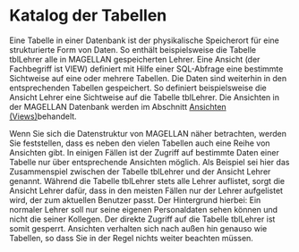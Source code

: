 # Katalog der Tabellen

Eine Tabelle in einer Datenbank ist der physikalische Speicherort für eine strukturierte Form von Daten. So enthält beispielsweise die Tabelle tblLehrer alle in MAGELLAN gespeicherten Lehrer.
Eine Ansicht (der Fachbegriff ist VIEW) definiert mit Hilfe einer SQL-Abfrage eine bestimmte Sichtweise auf eine oder mehrere Tabellen. Die Daten sind weiterhin in den entsprechenden Tabellen gespeichert. So definiert beispielsweise die Ansicht Lehrer eine Sichtweise auf die Tabelle tblLehrer.
Die Ansichten in der MAGELLAN Datenbank werden im Abschnitt [Ansichten  (Views)](https://doc.magellan6-datenstruktur.stueber.de/ansichten.html)behandelt.


Wenn Sie sich die Datenstruktur von MAGELLAN näher betrachten, werden Sie feststellen, dass es neben den vielen Tabellen auch eine Reihe von Ansichten gibt. In einigen Fällen ist der Zugriff auf bestimmte Daten einer Tabelle nur über entsprechende Ansichten möglich.
Als Beispiel sei hier das Zusammenspiel zwischen der Tabelle tblLehrer und der Ansicht Lehrer genannt. Während die Tabelle tblLehrer stets alle Lehrer auflistet, sorgt die Ansicht Lehrer dafür, dass in den meisten Fällen nur der Lehrer aufgelistet wird, der zum aktuellen Benutzer passt. Der Hintergrund hierbei: Ein normaler Lehrer soll nur seine eigenen Personaldaten sehen können und nicht die seiner Kollegen. Der direkte Zugriff auf die Tabelle tblLehrer ist somit gesperrt.
Ansichten verhalten sich nach außen hin genauso wie Tabellen, so dass Sie in der Regel nichts weiter beachten müssen.

